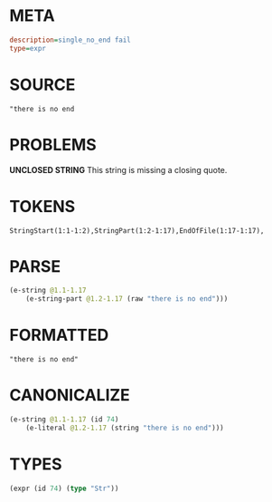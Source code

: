 # META
~~~ini
description=single_no_end fail
type=expr
~~~
# SOURCE
~~~roc
"there is no end
~~~
# PROBLEMS
**UNCLOSED STRING**
This string is missing a closing quote.

# TOKENS
~~~zig
StringStart(1:1-1:2),StringPart(1:2-1:17),EndOfFile(1:17-1:17),
~~~
# PARSE
~~~clojure
(e-string @1.1-1.17
	(e-string-part @1.2-1.17 (raw "there is no end")))
~~~
# FORMATTED
~~~roc
"there is no end"
~~~
# CANONICALIZE
~~~clojure
(e-string @1.1-1.17 (id 74)
	(e-literal @1.2-1.17 (string "there is no end")))
~~~
# TYPES
~~~clojure
(expr (id 74) (type "Str"))
~~~
